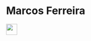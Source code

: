 # Marcos Ferreira

<div>
  <a href='https://www.linkedin.com/in/marcos-ferreira-7800981b0'><img height='30px' src='https://img.shields.io/badge/linkedin-%230077B5.svg?style=for-the-badge&logo=linkedin&logoColor=white'></a>
</div>
